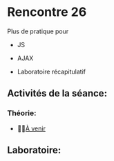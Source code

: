# Rencontre 26

Plus de pratique pour
- JS
- AJAX

- Laboratoire récapitulatif

## Activités de la séance: 

### Théorie: 
- 🔗🚧[À venir](BRISE)

## Laboratoire:
<Laboratoire nom="10XX-S26_Lab1"/>
